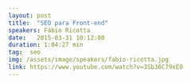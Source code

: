 ```yaml
---
layout: post
title:  "SEO para Front-end"
speakers: Fábio Ricotta
date:   2015-03-31 10:12:00
duration: 1:04:27 min
tag:  seo
img: /assets/image/speakers/fabio-ricotta.jpg
link: https://www.youtube.com/watch?v=3Sb36C79xE0
---
```

